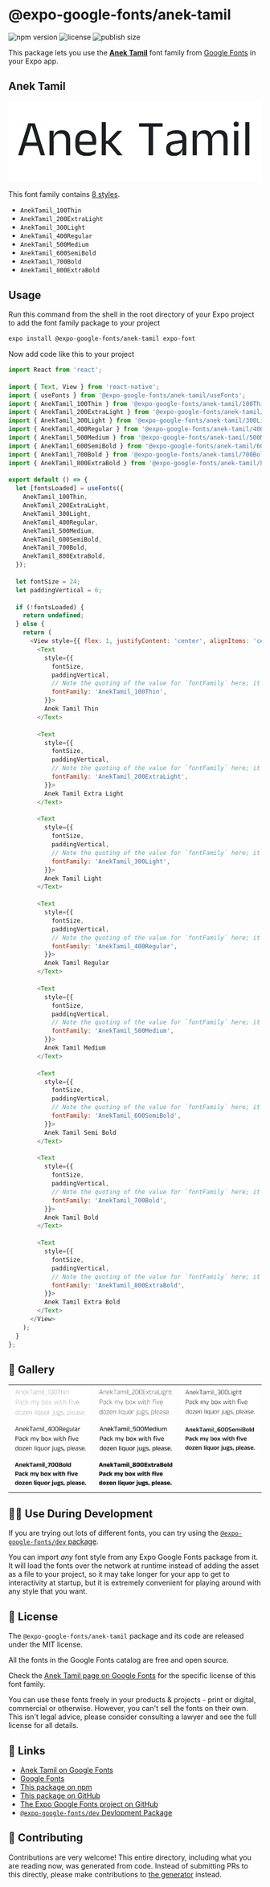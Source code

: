 # @expo-google-fonts/anek-tamil

![npm version](https://flat.badgen.net/npm/v/@expo-google-fonts/anek-tamil)
![license](https://flat.badgen.net/github/license/expo/google-fonts)
![publish size](https://flat.badgen.net/packagephobia/install/@expo-google-fonts/anek-tamil)

This package lets you use the [**Anek Tamil**](https://fonts.google.com/specimen/Anek+Tamil) font family from [Google Fonts](https://fonts.google.com/) in your Expo app.

## Anek Tamil

![Anek Tamil](./font-family.png)

This font family contains [8 styles](#-gallery).

- `AnekTamil_100Thin`
- `AnekTamil_200ExtraLight`
- `AnekTamil_300Light`
- `AnekTamil_400Regular`
- `AnekTamil_500Medium`
- `AnekTamil_600SemiBold`
- `AnekTamil_700Bold`
- `AnekTamil_800ExtraBold`

## Usage

Run this command from the shell in the root directory of your Expo project to add the font family package to your project
```sh
expo install @expo-google-fonts/anek-tamil expo-font
```

Now add code like this to your project
```js
import React from 'react';

import { Text, View } from 'react-native';
import { useFonts } from '@expo-google-fonts/anek-tamil/useFonts';
import { AnekTamil_100Thin } from '@expo-google-fonts/anek-tamil/100Thin';
import { AnekTamil_200ExtraLight } from '@expo-google-fonts/anek-tamil/200ExtraLight';
import { AnekTamil_300Light } from '@expo-google-fonts/anek-tamil/300Light';
import { AnekTamil_400Regular } from '@expo-google-fonts/anek-tamil/400Regular';
import { AnekTamil_500Medium } from '@expo-google-fonts/anek-tamil/500Medium';
import { AnekTamil_600SemiBold } from '@expo-google-fonts/anek-tamil/600SemiBold';
import { AnekTamil_700Bold } from '@expo-google-fonts/anek-tamil/700Bold';
import { AnekTamil_800ExtraBold } from '@expo-google-fonts/anek-tamil/800ExtraBold';

export default () => {
  let [fontsLoaded] = useFonts({
    AnekTamil_100Thin,
    AnekTamil_200ExtraLight,
    AnekTamil_300Light,
    AnekTamil_400Regular,
    AnekTamil_500Medium,
    AnekTamil_600SemiBold,
    AnekTamil_700Bold,
    AnekTamil_800ExtraBold,
  });

  let fontSize = 24;
  let paddingVertical = 6;

  if (!fontsLoaded) {
    return undefined;
  } else {
    return (
      <View style={{ flex: 1, justifyContent: 'center', alignItems: 'center' }}>
        <Text
          style={{
            fontSize,
            paddingVertical,
            // Note the quoting of the value for `fontFamily` here; it expects a string!
            fontFamily: 'AnekTamil_100Thin',
          }}>
          Anek Tamil Thin
        </Text>

        <Text
          style={{
            fontSize,
            paddingVertical,
            // Note the quoting of the value for `fontFamily` here; it expects a string!
            fontFamily: 'AnekTamil_200ExtraLight',
          }}>
          Anek Tamil Extra Light
        </Text>

        <Text
          style={{
            fontSize,
            paddingVertical,
            // Note the quoting of the value for `fontFamily` here; it expects a string!
            fontFamily: 'AnekTamil_300Light',
          }}>
          Anek Tamil Light
        </Text>

        <Text
          style={{
            fontSize,
            paddingVertical,
            // Note the quoting of the value for `fontFamily` here; it expects a string!
            fontFamily: 'AnekTamil_400Regular',
          }}>
          Anek Tamil Regular
        </Text>

        <Text
          style={{
            fontSize,
            paddingVertical,
            // Note the quoting of the value for `fontFamily` here; it expects a string!
            fontFamily: 'AnekTamil_500Medium',
          }}>
          Anek Tamil Medium
        </Text>

        <Text
          style={{
            fontSize,
            paddingVertical,
            // Note the quoting of the value for `fontFamily` here; it expects a string!
            fontFamily: 'AnekTamil_600SemiBold',
          }}>
          Anek Tamil Semi Bold
        </Text>

        <Text
          style={{
            fontSize,
            paddingVertical,
            // Note the quoting of the value for `fontFamily` here; it expects a string!
            fontFamily: 'AnekTamil_700Bold',
          }}>
          Anek Tamil Bold
        </Text>

        <Text
          style={{
            fontSize,
            paddingVertical,
            // Note the quoting of the value for `fontFamily` here; it expects a string!
            fontFamily: 'AnekTamil_800ExtraBold',
          }}>
          Anek Tamil Extra Bold
        </Text>
      </View>
    );
  }
};

```

## 🔡 Gallery


||||
|-|-|-|
|![AnekTamil_100Thin](.//100Thin/AnekTamil_100Thin.ttf.png)|![AnekTamil_200ExtraLight](.//200ExtraLight/AnekTamil_200ExtraLight.ttf.png)|![AnekTamil_300Light](.//300Light/AnekTamil_300Light.ttf.png)||
|![AnekTamil_400Regular](.//400Regular/AnekTamil_400Regular.ttf.png)|![AnekTamil_500Medium](.//500Medium/AnekTamil_500Medium.ttf.png)|![AnekTamil_600SemiBold](.//600SemiBold/AnekTamil_600SemiBold.ttf.png)||
|![AnekTamil_700Bold](.//700Bold/AnekTamil_700Bold.ttf.png)|![AnekTamil_800ExtraBold](.//800ExtraBold/AnekTamil_800ExtraBold.ttf.png)|||


## 👩‍💻 Use During Development

If you are trying out lots of different fonts, you can try using the [`@expo-google-fonts/dev` package](https://github.com/expo/google-fonts/tree/master/font-packages/dev#readme).

You can import *any* font style from any Expo Google Fonts package from it. It will load the fonts
over the network at runtime instead of adding the asset as a file to your project, so it may take longer
for your app to get to interactivity at startup, but it is extremely convenient
for playing around with any style that you want.

## 📖 License

The `@expo-google-fonts/anek-tamil` package and its code are released under the MIT license.

All the fonts in the Google Fonts catalog are free and open source.

Check the [Anek Tamil page on Google Fonts](https://fonts.google.com/specimen/Anek+Tamil) for the specific license of this font family.

You can use these fonts freely in your products & projects - print or digital, commercial or otherwise. However, you can't sell the fonts on their own. This isn't legal advice, please consider consulting a lawyer and see the full license for all details.

## 🔗 Links

- [Anek Tamil on Google Fonts](https://fonts.google.com/specimen/Anek+Tamil)
- [Google Fonts](https://fonts.google.com/)
- [This package on npm](https://www.npmjs.com/package/@expo-google-fonts/anek-tamil)
- [This package on GitHub](https://github.com/expo/google-fonts/tree/master/font-packages/anek-tamil)
- [The Expo Google Fonts project on GitHub](https://github.com/expo/google-fonts)
- [`@expo-google-fonts/dev` Devlopment Package](https://github.com/expo/google-fonts/tree/master/font-packages/dev)

## 🤝 Contributing

Contributions are very welcome! This entire directory, including what you are reading now, was generated from code. Instead of submitting PRs to this directly, please make contributions to [the generator](https://github.com/expo/google-fonts/tree/master/packages/generator) instead.
